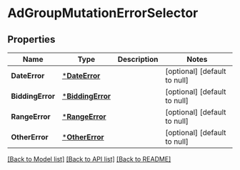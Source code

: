 # AdGroupMutationErrorSelector

## Properties
Name | Type | Description | Notes
------------ | ------------- | ------------- | -------------
**DateError** | [***DateError**](DateError.md) |  | [optional] [default to null]
**BiddingError** | [***BiddingError**](BiddingError.md) |  | [optional] [default to null]
**RangeError** | [***RangeError**](RangeError.md) |  | [optional] [default to null]
**OtherError** | [***OtherError**](OtherError.md) |  | [optional] [default to null]

[[Back to Model list]](../README.md#documentation-for-models) [[Back to API list]](../README.md#documentation-for-api-endpoints) [[Back to README]](../README.md)

